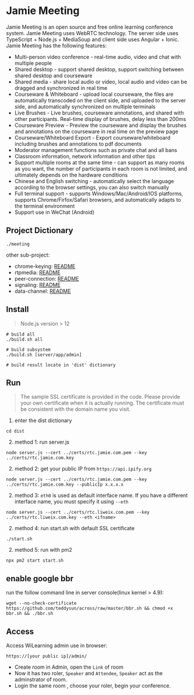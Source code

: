# Jamie Meeting

Jamie Meeting is an open source and free online learning conference system. Jamie Meeting uses WebRTC technology.
The server side uses TypeScript + Node.js + MediaSoup and client side uses Angular + Ionic.
Jamie Meeting has the following features:

* Multi-person video conference - real-time audio, video and chat with multiple people
* Shared desktop - support shared desktop, support switching between shared desktop and courseware
* Shared media - share local audio or video, local audio and video can be dragged and synchronized in real time
* Courseware & Whiteboard - upload local courseware, the files are automatically transcoded on the client side, and uploaded to the server side, and automatically synchronized on multiple terminals
* Live Brushes - Live brushes, courseware annotations, and shared with other participants. Real-time display of brushes, delay less than 200ms
* Courseware Preview - Preview the courseware and display the brushes and annotations on the courseware in real time on the preview page
* Courseware/Whiteboard Export - Export courseware/whiteboard including brushes and annotations to pdf documents
* Moderator management functions such as private chat and all bans
* Classroom information, network information and other tips
* Support multiple rooms at the same time - can support as many rooms as you want, the number of participants in each room is not limited, and ultimately depends on the hardware conditions
* Chinese and English switching - automatically select the language according to the browser settings, you can also switch manually
* Full terminal support - supports Windows/Mac/Android/IOS platforms, supports Chrome/Firfox/Safari browsers, and automatically adapts to the terminal environment
* Support use in WeChat (Android)

## Project Dictionary

```
./meeting
```

other sub-project:

- chrome-keying: [README](chroma-keying/README.md)
- rtpmedia: [README](rtpmedia/README.md)
- peer-connection: [README](peer-connection/README.md)
- signaling: [README](signaling/README.md)
- data-channel: [README](data-channel/README.md)

## Install

> Node.js version > 12

```
# build all
./build.sh all

# build subsystem
./build.sh [server/app/admin]

# build result locate in 'dist' dictionary
```

## Run

> The sample SSL certificate is provided in the code. 
> Please provide your own certificate when it is actually running.
> The certificate must be consistent with the domain name you visit.

1. enter the dist dictionary
```
cd dist
```

2. method 1: run server.js

```
node server.js --cert ../certs/rtc.jamie.com.pem --key ../certs/rtc.jamie.com.key
```

2. method 2: get your public IP from `https://api.ipify.org` 

```
node server.js --cert ../certs/rtc.jamie.com.pem --key ../certs/rtc.jamie.com.key --publicIp x.x.x.x
```

2. method 3: `eth0` is used as default interface name. If you have a different interface name, you must specify it using `--eth`

```
node server.js --cert ../certs/rtc.liweix.com.pem --key ../certs/rtc.liweix.com.key --eth <ifname>
```

2. method 4: run start.sh with default SSL certificate

```
./start.sh
```

2. method 5: run with pm2

```
npx pm2 start start.sh
```

## enable google bbr

run the follow command line in server console(linux kernel > 4.9):

```
wget --no-check-certificate https://github.com/teddysun/across/raw/master/bbr.sh && chmod +x bbr.sh && ./bbr.sh
```

## Access

Access WiLearning admin use in browser:

```
https://[your public ip]/admin/
```

* Create room in Admin, open the `Link` of room
* Now it has two roler, `Speaker` and `Attendee`, `Speaker` act as the adminstrator of room.
* Login the same room , choose your roler, begin your conference.